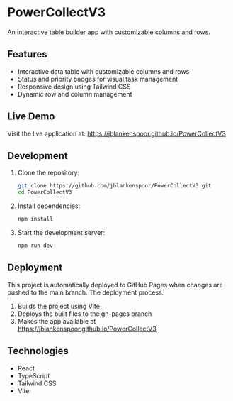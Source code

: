 # PowerCollectV3

An interactive table builder app with customizable columns and rows.

## Features

- Interactive data table with customizable columns and rows
- Status and priority badges for visual task management
- Responsive design using Tailwind CSS
- Dynamic row and column management

## Live Demo

Visit the live application at: https://jblankenspoor.github.io/PowerCollectV3

## Development

1. Clone the repository:
   ```bash
   git clone https://github.com/jblankenspoor/PowerCollectV3.git
   cd PowerCollectV3
   ```

2. Install dependencies:
   ```bash
   npm install
   ```

3. Start the development server:
   ```bash
   npm run dev
   ```

## Deployment

This project is automatically deployed to GitHub Pages when changes are pushed to the main branch. The deployment process:

1. Builds the project using Vite
2. Deploys the built files to the gh-pages branch
3. Makes the app available at https://jblankenspoor.github.io/PowerCollectV3

## Technologies

- React
- TypeScript
- Tailwind CSS
- Vite
